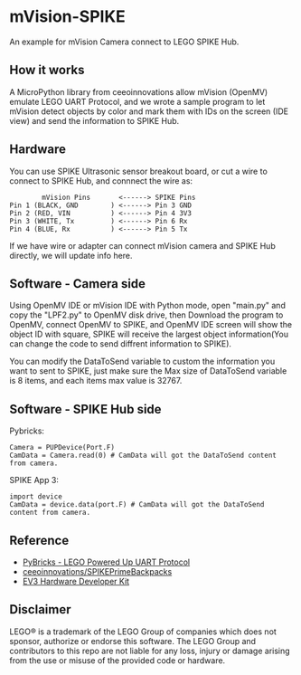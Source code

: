 # mVision-SPIKE
An example for mVision Camera connect to LEGO SPIKE Hub.

## How it works
A MicroPython library from ceeoinnovations allow mVision (OpenMV) emulate LEGO UART Protocol, and we wrote a sample program to let mVision detect objects by color and mark them with IDs on the screen (IDE view) and send the information to SPIKE Hub.

## Hardware
You can use SPIKE Ultrasonic sensor breakout board, or cut a wire to connect to SPIKE Hub, and connnect the wire as:

            mVision Pins       <------> SPIKE Pins
    Pin 1 (BLACK, GND        ) <------> Pin 3 GND
    Pin 2 (RED, VIN          ) <------> Pin 4 3V3
    Pin 3 (WHITE, Tx         ) <------> Pin 6 Rx
    Pin 4 (BLUE, Rx          ) <------> Pin 5 Tx

If we have wire or adapter can connect mVision camera and SPIKE Hub directly, we will update info here.

## Software - Camera side
Using OpenMV IDE or mVision IDE with Python mode, open "main.py" and copy the "LPF2.py" to OpenMV disk drive, then Download the program to OpenMV, connect OpenMV to SPIKE, and OpenMV IDE screen will show the object ID with square, SPIKE will receive the largest object information(You can change the code to send diffrent information to SPIKE). 

You can modify the DataToSend variable to custom the information you want to sent to SPIKE, just make sure the Max size of DataToSend variable is 8 items, and each items max value is 32767.

## Software - SPIKE Hub side
Pybricks:
```
Camera = PUPDevice(Port.F)
CamData = Camera.read(0) # CamData will got the DataToSend content from camera.
```

SPIKE App 3:
```
import device
CamData = device.data(port.F) # CamData will got the DataToSend content from camera.
```

## Reference
 - [PyBricks - LEGO Powered Up UART Protocol](https://github.com/pybricks/technical-info/blob/master/uart-protocol.md)
 - [ceeoinnovations/SPIKEPrimeBackpacks](https://github.com/ceeoinnovations/SPIKEPrimeBackpacks)
 - [EV3 Hardware Developer Kit](https://education.lego.com/en-us/support/mindstorms-ev3/developer-kits)

## Disclaimer
LEGO® is a trademark of the LEGO Group of companies which does not sponsor, authorize or endorse this software.
The LEGO Group and contributors to this repo are not liable for any loss, injury or damage arising from the use or misuse of the provided code or hardware.

